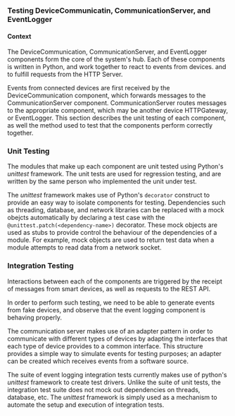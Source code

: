 ### Testing DeviceCommunicatin, CommunicationServer, and EventLogger

#### Context

The DeviceCommunication, CommunicationServer, and EventLogger components form the core of the 
system's hub. Each of these components is written in Python, and work together to react to 
events from devices. and to fulfill requests from the HTTP Server.

Events from connected devices are first received by the DeviceCommunication
component, which forwards messages to the CommunicationServer component. CommunicationServer routes 
messages to the appropriate component, which may be another device HTTPGateway, or EventLogger. 
This section describes the unit testing of each component, as well the method used to test that 
the components perform correctly together.

### Unit Testing

The modules that make up each component are unit tested using Python's *unittest* framework. 
The unit tests are used for regression testing, and are written by the same person who implemented
the unit under test. 

The *unittest* framework makes use of Python's `decorator` construct to provide an easy way to 
isolate components for testing. Dependencies such as threading, database, and network libraries 
can be replaced with a mock obejcts automatically by declaring a test case with the
`@unittest.patch(<dependency-name>)` decorator. These mock objects are used as stubs to provide 
control the behaviour of the dependencies of a module. For example, mock objects are used to 
return test data when a module attempts to read data from a network socket.
         
### Integration Testing

Interactions between each of the components are triggered by the receipt of messages from
smart devices, as well as requests to the REST API.

 In order to perform such testing, we need to be
able to generate events from fake devices, and observe that the event logging component is 
behaving properly. 

The communication server makes use of an adapter pattern in order to communicate with different 
types of devices by adapting the interfaces that each type of device provides to a common interface.
This structure provides a simple way to simulate events for testing purposes; an adapter can be 
created which receives events from a software source. 

The suite of event logging integration tests currently makes use of python's *unittest* framework
to create test drivers. Unlike the suite of unit tests, the integration test suite does not mock
out dependencies on threads, database, etc. The *unittest* framework is simply used as a mechanism
to automate the setup and execution of integration tests.